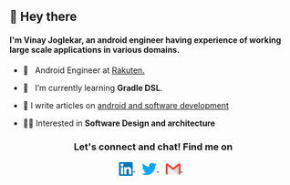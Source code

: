 <h2 align="left">👋 Hey there</h2>

<h4 align="left">I'm Vinay Joglekar, an android engineer having experience of working large scale applications in various domains.</h4>


- 💼&nbsp;&nbsp;&nbsp;Android Engineer at <a href="https://global.rakuten.com/corp/">Rakuten.</a>

- 🌱&nbsp;&nbsp;&nbsp;I’m currently learning **Gradle DSL**.

- 📝 I write articles on [android and software development](https://medium.com/@VNJoglekar)

- :technologist: Interested in **Software Design and architecture**


 <div align="center"> <h3><b>Let's connect and chat! Find me on</b></h3>
</div>
<p align="center">
  <a href="www.linkedin.com/in/vinayjoglekar" target="_blank">
    <img align="center" alt="Vinay Joglekar | Linkedin" width="24px" src="https://github.com/SatYu26/SatYu26/blob/master/Assets/Linkedin.svg" />
  </a> &nbsp;&nbsp;
  <a href="https://twitter.com/VNJoglekar" target="_blank">
    <img align="center" alt="Vinay Joglekar | Twitter" width="26px" src="https://github.com/SatYu26/SatYu26/blob/master/Assets/Twitter.svg" />
  </a> &nbsp;&nbsp;
  <a href="mailto:vinaj1990@gmail.com" target="_blank">
    <img align="center" alt="Vinay Joglekar | Gmail" width="26px" src="https://github.com/SatYu26/SatYu26/blob/master/Assets/Gmail.svg" />
  </a> &nbsp;&nbsp;
<p>

